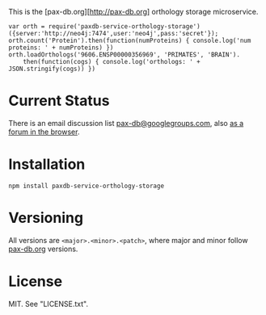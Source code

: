 This is the [pax-db.org][http://pax-db.org] orthology storage microservice.

    var orth = require('paxdb-service-orthology-storage')({server:'http://neo4j:7474',user:'neo4j',pass:'secret'});
    orth.count('Protein').then(function(numProteins) { console.log('num proteins: ' + numProteins) })
    orth.loadOrthologs('9606.ENSP00000356969', 'PRIMATES', 'BRAIN').
        then(function(cogs) { console.log('orthologs: ' + JSON.stringify(cogs)) })

# Current Status

There is an email discussion list
[pax-db@googlegroups.com](mailto:pax-db@googlegroups.com),
also [as a forum in the
browser](https://groups.google.com/forum/#!forum/pax-db).


# Installation

    npm install paxdb-service-orthology-storage


# Versioning

All versions are `<major>.<minor>.<patch>`, where major and minor follow
[pax-db.org](pax-db.org) versions.


# License

MIT. See "LICENSE.txt".


